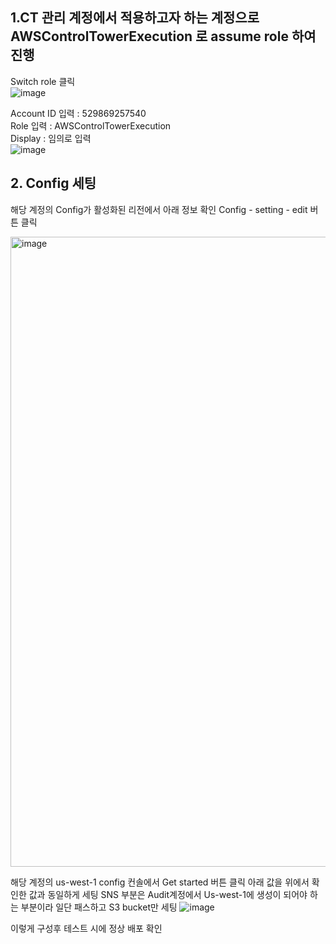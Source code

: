 ## 1.CT 관리 계정에서 적용하고자 하는 계정으로 AWSControlTowerExecution 로 assume role 하여 진행

Switch role 클릭   
![image](https://user-images.githubusercontent.com/42329161/157204435-a66558f5-b5b5-4053-bd65-3856fd174808.png)

Account ID 입력 : 529869257540   
Role 입력 : AWSControlTowerExecution   
Display : 임의로 입력   
![image](https://user-images.githubusercontent.com/42329161/157204755-c514ac1b-cf46-4bf3-b22a-122bda38a8ee.png)


## 2. Config 세팅

해당 계정의 Config가 활성화된 리전에서 아래 정보 확인
Config - setting - edit 버튼 클릭

<img width="1008" alt="image" src="https://user-images.githubusercontent.com/42329161/157204916-ef1f69db-2c3f-4680-b862-bfa0a98c102d.png">

해당 계정의 us-west-1 config 컨솔에서 Get started 버튼 클릭
아래 값을 위에서 확인한 값과 동일하게 세팅
SNS 부분은 Audit계정에서 Us-west-1에 생성이 되어야 하는 부분이라 일단 패스하고 S3 bucket만 세팅
![image](https://user-images.githubusercontent.com/42329161/157205355-fdc0244b-b7bc-4ac6-801e-d6acc6fc3acd.png)

이렇게 구성후 테스트 시에 정상 배포 확인
